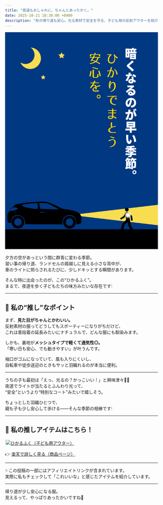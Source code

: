 ```yaml
---
title: "夜道もおしゃれに、ちゃんとあったかく。"
date: 2025-10-21 18:30:00 +0900
description: "秋の帰り道も安心。光る素材で安全を守る、子ども用の反射アウターを紹介します。"
---
```


![夜道で服が反射して光る様子（安全アウター）](./hikarufuku_main.png)

夕方の空があっという間に群青に変わる季節。  
習い事の帰り道、ランドセルの肩越しに見える小さな背中が、  
車のライトに照らされるたびに、少しドキッとする瞬間があります。  

そんな時に出会ったのが、この“ひかるふく”。  
まるで、夜道を歩く子どもたちの味方みたいな存在です🕯

---

## 🌙 私の“推し”なポイント

まず、**見た目がちゃんとかわいい。**  
反射素材の服ってどうしてもスポーティーになりがちだけど、  
これは普段着の延長みたいにナチュラルで、どんな服にも馴染みます。  

しかも、裏地が**メッシュタイプで軽くて通気性◎。**  
「寒い日も安心、でも動きやすい」が叶うんです。  

袖口がゴムになっていて、風も入りにくいし、  
自転車や徒歩送迎のときもサッと羽織れるのが本当に便利。  

---

うちの子も最初は「えっ、光るの？かっこいい！」と興味津々👦✨  
夜道でライトが当たるとふんわり光って、  
“安全”というより“特別なコート”みたいで嬉しそう。  

ちょっとした羽織ひとつで、  
親も子も少し安心して歩ける——そんな季節の相棒です🕯

---

## 🧥 私の推しアイテムはこちら！

<a href="https://hb.afl.rakuten.co.jp/ichiba/4d82568f.2eecf1fa.4d825690.551d8b0f/_RTLink115377?pc=https%3A%2F%2Fitem.rakuten.co.jp%2Fchildren-tsuushin%2F12229581%2F&link_type=pict&ut=eyJwYWdlIjoiaXRlbSIsInR5cGUiOiJwaWN0Iiwic2l6ZSI6IjQwMHg0MDAiLCJuYW0iOjEsIm5hbXAiOiJyaWdodCIsImNvbSI6MSwiY29tcCI6ImRvd24iLCJwcmljZSI6MCwiYm9yIjoxLCJjb2wiOjEsImJidG4iOjEsInByb2QiOjAsImFtcCI6ZmFsc2V9" target="_blank" rel="nofollow sponsored noopener">
  <img src="https://thumbnail.image.rakuten.co.jp/@0_mall/children-tsuushin/cabinet/2024autumn/12229581.jpg?_ex=400x400" alt="ひかるふく（子ども用アウター）" style="max-width:400px; border:0; margin:2px;">
</a>

👉 [楽天で詳しく見る（商品ページ）](https://hb.afl.rakuten.co.jp/ichiba/4d82568f.2eecf1fa.4d825690.551d8b0f/_RTLink115377?pc=https%3A%2F%2Fitem.rakuten.co.jp%2Fchildren-tsuushin%2F12229581%2F&link_type=text&ut=eyJwYWdlIjoiaXRlbSIsInR5cGUiOiJ0ZXh0Iiwic2l6ZSI6IjQwMHg0MDAiLCJuYW0iOjEsIm5hbXAiOiJyaWdodCIsImNvbSI6MSwiY29tcCI6ImRvd24iLCJwcmljZSI6MCwiYm9yIjoxLCJjb2wiOjEsImJidG4iOjEsInByb2QiOjAsImFtcCI6ZmFsc2V9)

---

✨この投稿の一部にはアフィリエイトリンクが含まれています。  
実際に私もチェックして「これいいな」と感じたアイテムを紹介しています。  

---

帰り道が少し安心になる服。  
見えるって、やっぱりあったかいですね🩵
